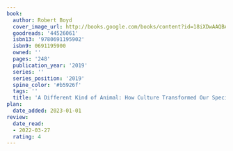 ```yaml
---
book:
  author: Robert Boyd
  cover_image_url: http://books.google.com/books/content?id=18iXDwAAQBAJ&printsec=frontcover&img=1&zoom=1&edge=curl&source=gbs_api
  goodreads: '44526061'
  isbn13: '9780691195902'
  isbn9: 0691195900
  owned: ''
  pages: '248'
  publication_year: '2019'
  series: ''
  series_position: '2019'
  spine_color: '#b5926f'
  tags: ''
  title: 'A Different Kind of Animal: How Culture Transformed Our Species'
plan:
  date_added: 2023-01-01
review:
  date_read:
  - 2022-03-27
  rating: 4
---
```

